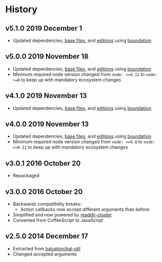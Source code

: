 # History

## v5.1.0 2019 December 1

-   Updated dependencies, [base files](https://github.com/bevry/base), and [editions](https://editions.bevry.me) using [boundation](https://github.com/bevry/boundation)

## v5.0.0 2019 November 18

-   Updated dependencies, [base files](https://github.com/bevry/base), and [editions](https://editions.bevry.me) using [boundation](https://github.com/bevry/boundation)
-   Minimum required node version changed from `node: >=0.12` to `node: >=8` to keep up with mandatory ecosystem changes

## v4.1.0 2019 November 13

-   Updated dependencies, [base files](https://github.com/bevry/base), and [editions](https://editions.bevry.me) using [boundation](https://github.com/bevry/boundation)

## v4.0.0 2019 November 13

-   Updated dependencies, [base files](https://github.com/bevry/base), and [editions](https://editions.bevry.me) using [boundation](https://github.com/bevry/boundation)
-   Minimum required node version changed from `node: >=0.8` to `node: >=0.12` to keep up with mandatory ecosystem changes

## v3.0.1 2016 October 20

-   Repackaged

## v3.0.0 2016 October 20

-   Backwards compatibility breaks:
    -   Action callbacks now accept different arguments than before
-   Simplified and now powered by [readdir-cluster](https://github.com/bevry/readdir-cluster)
-   Converted from CoffeeScript to JavaScript

## v2.5.0 2014 December 17

-   Extracted from [balupton/bal-util](https://github.com/balupton/bal-util)
-   Changed accepted arguments
